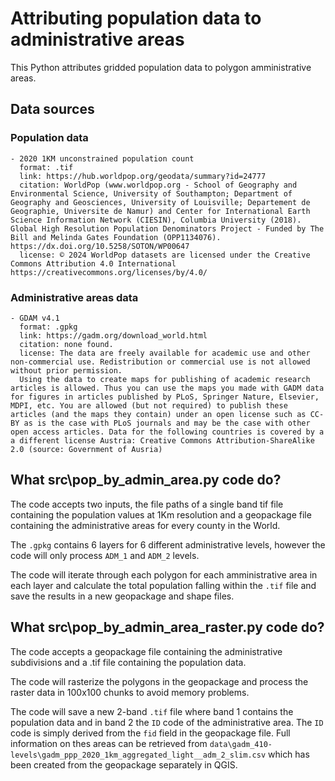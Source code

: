 # Attributing population data to administrative areas
This Python attributes gridded population data to polygon amministrative areas.

## Data sources
### Population data
    - 2020 1KM unconstrained population count
      format: .tif
      link: https://hub.worldpop.org/geodata/summary?id=24777
      citation: WorldPop (www.worldpop.org - School of Geography and Environmental Science, University of Southampton; Department of Geography and Geosciences, University of Louisville; Departement de Geographie, Universite de Namur) and Center for International Earth Science Information Network (CIESIN), Columbia University (2018). Global High Resolution Population Denominators Project - Funded by The Bill and Melinda Gates Foundation (OPP1134076). https://dx.doi.org/10.5258/SOTON/WP00647
      license: © 2024 WorldPop datasets are licensed under the Creative Commons Attribution 4.0 International https://creativecommons.org/licenses/by/4.0/

### Administrative areas data
    - GDAM v4.1
      format: .gpkg
      link: https://gadm.org/download_world.html
      citation: none found.
      license: The data are freely available for academic use and other non-commercial use. Redistribution or commercial use is not allowed without prior permission.
      Using the data to create maps for publishing of academic research articles is allowed. Thus you can use the maps you made with GADM data for figures in articles published by PLoS, Springer Nature, Elsevier, MDPI, etc. You are allowed (but not required) to publish these articles (and the maps they contain) under an open license such as CC-BY as is the case with PLoS journals and may be the case with other open access articles. Data for the following countries is covered by a a different license Austria: Creative Commons Attribution-ShareAlike 2.0 (source: Government of Ausria) 


## What src\pop_by_admin_area.py code do?
The code accepts two inputs, the file paths of a single band tif file containing the population values at 1Km resolution and a geopackage file containing the administrative areas for every county in the World.

The ```.gpkg``` contains 6 layers for 6 different administrative levels, however the code will only process ```ADM_1``` and ```ADM_2``` levels.

The code will iterate through each polygon for each amministrative area in each layer and calculate the total population falling within the ```.tif``` file and save the results in a new geopackage and shape files.

## What src\pop_by_admin_area_raster.py code do?
The code accepts a geopackage file containing the administrative subdivisions and a .tif file containing the population data.

The code will rasterize the polygons in the geopackage and process the raster data in 100x100 chunks to avoid memory problems.

The code will save a new 2-band ```.tif``` file where band 1 contains the population data and in band 2 the ```ID``` code of the administrative area. The ```ID``` code is simply derived from the ```fid``` field in the geopackage file. Full information on thes areas can be retrieved from ```data\gadm_410-levels\gadm_ppp_2020_1km_aggregated_light__adm_2_slim.csv``` which has been created from the geopackage separately in QGIS.


